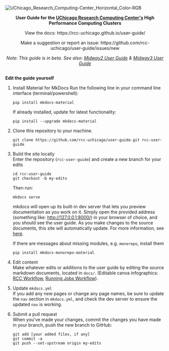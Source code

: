 
![UChicago_Research_Computing-Center_Horizontal_Color-RGB](https://user-images.githubusercontent.com/53494838/211921211-67560837-60de-4196-b3e1-baadb559315e.png)
<p align="center">
 <strong>
 User Guide for the
 <a href="https://rcc.uchicago.edu/">UChicago Research Computing Center's</a> 
 High Performance Computing Clusters
</strong>
</p>

<p align="center">
View the docs: https://rcc-uchicago.github.io/user-guide/
</p>

<p align="center">
Make a suggestion or report an issue: https://github.com/rcc-uchicago/user-guide/issues/new
</p>

<p align="center">
<i>Note: This guide is in beta. See also: <a href="https://rcc.uchicago.edu/docs/">Midway2 User Guide</a> &  <a href="https://mdw3.rcc.uchicago.edu/user-guide/">Midway3 User Guide</a> </i>
</p>


<h2></h2>

**Edit the guide yourself**

1. Install Material for MkDocs
    Run the following line in your command line interface (terminal/powershell):  
    ```
    pip install mkdocs-material
    ```
    If already installed, update for latest functionality:
    ```
    pip install --upgrade mkdocs-material
    ```

2. Clone this repository to your machine. 
   ```
   git clone https://github.com/rcc-uchicago/user-guide.git rcc-user-guide
   ```

3. Build the site locally  
   Enter the repository (`rcc-user-guide`) and create a new branch for your edits
    ```
    cd rcc-user-guide
    git checkout -b my-edits
    ```

    Then run:
    ```
    mkdocs serve
    ```

    mkdocs will open up its built-in dev server that lets you preview documentation as you work on it. Simply open the provided address (something like: http://127.0.0.1:8000/) in your browser of choice, and you should see the user guide. As you make changes to the source documents, this  site will automatically update.  For more information, see [here](https://www.mkdocs.org/getting-started/).  

    If there are messages about missing modules, e.g. `monorepo`, install them
    ```
    pip install mkdocs-monorepo-material
    ```

4. Edit content  
Make whatever edits or additions to the user guide by editing the source markdown documents, located in `docs/`. (Editable canva infographics: [RCC Workflow](https://www.canva.com/design/DAFQE3SCdzw/66GWBkbNEc6RApV25ZTeVQ/edit?utm_content=DAFQE3SCdzw&utm_campaign=designshare&utm_medium=link2&utm_source=sharebutton), [Running Jobs Workflow](https://www.canva.com/design/DAFQom0o07g/YnCNw4zYkjFogxGr1dPZSw/edit?utm_content=DAFQom0o07g&utm_campaign=designshare&utm_medium=link2&utm_source=sharebutton)).


5. Update `mkdocs.yml`  
If you add any new pages or change any page names, be sure to update the `nav` section in `mkdocs.yml`, and check the dev server to ensure the updated `nav` is working.

6. Submit a pull request  
When you've made your changes, commit the changes you have made in your branch, push the new branch to GitHub:
    ```
    git add [your added files, if any]
    git commit -a
    git push --set-upstream origin my-edits
    ```
